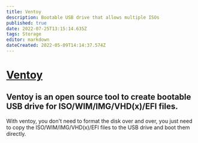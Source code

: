 ```yaml
---
title: Ventoy
description: Bootable USB drive that allows multiple ISOs
published: true
date: 2022-07-25T13:15:14.635Z
tags: Storage
editor: markdown
dateCreated: 2022-05-09T14:14:37.574Z
---
```


# [Ventoy](https://www.ventoy.net/en/index.html)

## Ventoy is an open source tool to create bootable USB drive for ISO/WIM/IMG/VHD(x)/EFI files.  
With ventoy, you don't need to format the disk over and over, you just need to copy the ISO/WIM/IMG/VHD(x)/EFI files to the USB drive and boot them directly.